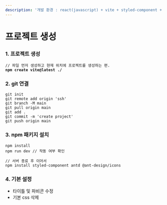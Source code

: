 ```yaml
---
description: '개발 환경 : react(javascript) + vite + styled-component +  antd'
---
```


# 프로젝트 생성

### 1. 프로젝트 생성

<pre><code>// 파일 먼저 생성하고 현재 위치에 프로젝트를 생성하는 편.
<strong>npm create vite@latest ./
</strong></code></pre>

### 2. git 연결

```
git init 
git remote add origin 'ssh'
git branch -M main 
git pull origin main
git add .
git commit -m 'create project'
git push origin main 
```

### 3. npm 패키지 설치

```
npm install
npm run dev // 작동 여부 확인

// 서버 종료 후 이어서
npm install styled-component antd @ant-design/icons
```

### 4. 기본 설정

* 타이틀 및 파비콘 수정
* 기본 css 삭제

